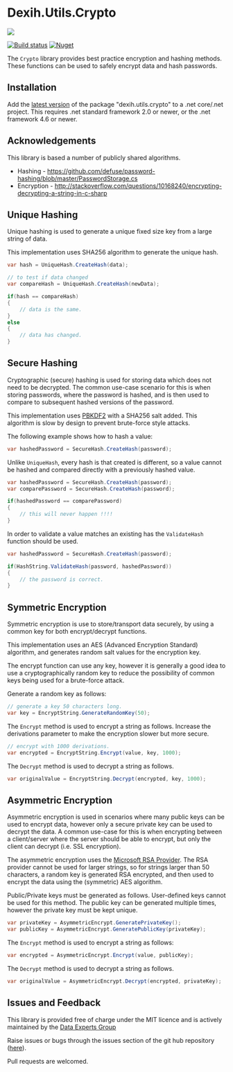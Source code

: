 # Dexih.Utils.Crypto

[build]:    https://ci.appveyor.com/project/dataexperts/dexih-utils-crypto 
[build-img]: https://ci.appveyor.com/api/projects/status/wy7esdbc8ska4xna?svg=true
[nuget]:     https://www.nuget.org/packages/dexih.utils.crypto
[nuget-img]: https://badge.fury.io/nu/dexih.utils.crypto.svg
[nuget-name]: dexih.utils.crypto
[dex-img]: https://dataexpertsgroup.com/assets/img/dex_web_logo.png
[dex]: https://dataexpertsgroup.com

[![][dex-img]][dex]

[![Build status][build-img]][build] [![Nuget][nuget-img]][nuget]

The `Crypto` library provides best practice encryption and hashing methods.  These functions can be used to safely encrypt data and hash passwords.  

## Installation

Add the [latest version][nuget] of the package "dexih.utils.crypto" to a .net core/.net project.  This requires .net standard framework 2.0 or newer, or the .net framework 4.6 or newer.

## Acknowledgements

This library is based a number of publicly shared algorithms.

* Hashing - https://github.com/defuse/password-hashing/blob/master/PasswordStorage.cs
* Encryption - http://stackoverflow.com/questions/10168240/encrypting-decrypting-a-string-in-c-sharp

## Unique Hashing

Unique hashing is used to generate a unique fixed size key from a large string of data.

This implementation uses SHA256 algorithm to generate the unique hash.

```csharp
var hash = UniqueHash.CreateHash(data);

// to test if data changed
var compareHash = UniqueHash.CreateHash(newData);

if(hash == compareHash)
{
    // data is the same.
} 
else 
{
    // data has changed.
}
```

## Secure Hashing

Cryptographic (secure) hashing is used for storing data which does not need to be decrypted.  The common use-case scenario for this is when storing passwords, where the password is hashed, and is then used to compare to subsequent hashed versions of the password.

This implementation uses [PBKDF2](https://en.wikipedia.org/wiki/PBKDF2) with a SHA256 salt added.  This algorithm is slow by design to prevent brute-force style attacks.  

The following example shows how to hash a value:

```csharp
var hashedPassword = SecureHash.CreateHash(password);
```

Unlike `UniqueHash`, every hash is that created is different, so a value cannot be hashed and compared directly with a previously hashed value.

```csharp
var hashedPassword = SecureHash.CreateHash(password);
var comparePassword = SecureHash.CreateHash(password);

if(hashedPassword == comparePassword)
{
    // this will never happen !!!!
}
```

In order to validate a value matches an existing has the `ValidateHash` function should be used.

```csharp
var hashedPassword = SecureHash.CreateHash(password);

if(HashString.ValidateHash(password, hashedPassword))
{
    // the password is correct.
}
```

## Symmetric Encryption

Symmetric encryption is use to store/transport data securely, by using a common key for both encrypt/decrypt functions.

This implementation uses an AES (Advanced Encryption Standard) algorithm, and generates random salt values for the encryption key.

The encrypt function can use any key, however it is generally a good idea to use a cryptographically random key to reduce the possibility of common keys being used for a brute-force attack.

Generate a random key as follows:

```csharp
// generate a key 50 characters long.
var key = EncryptString.GenerateRandomKey(50);
```

The `Encrypt` method is used to encrypt a string as follows.  Increase the derivations parameter to make the encryption slower but more secure.

```csharp
// encrypt with 1000 derivations.  
var encrypted = EncryptString.Encrypt(value, key, 1000);
```

The `Decrypt` method is used to decrypt a string as follows.

```csharp
var originalValue = EncryptString.Decrypt(encrypted, key, 1000);
```

## Asymmetric Encryption

Asymmetric encryption is used in scenarios where many public keys can be used to encrypt data, however only a secure private key can be used to decrypt the data.  A common use-case for this is when encrypting between a client/server where the server should be able to encrypt, but only the client can decrypt (i.e. SSL encryption).

The asymmetric encryption uses the [Microsoft RSA Provider](https://docs.microsoft.com/en-us/dotnet/api/system.security.cryptography.rsacryptoserviceprovider?view=netframework-4.8).  The RSA provider cannot be used for larger strings, so for strings larger than 50 characters, a random key is generated RSA encrypted, and then used to encrypt the data using the (symmetric) AES algorithm.

Public/Private keys must be generated as follows.  User-defined keys cannot be used for this method.  The public key can be generated multiple times, however the private key must be kept unique.
```csharp
var privateKey = AsymmetricEncrypt.GeneratePrivateKey();
var publicKey = AsymmetricEncrypt.GeneratePublicKey(privateKey);
```

The `Encrypt` method is used to encrypt a string as follows:

```csharp
var encrypted = AsymmetricEncrypt.Encrypt(value, publicKey);
```

The `Decrypt` method is used to decrypt a string as follows.

```csharp
var originalValue = AsymmetricEncrypt.Decrypt(encrypted, privateKey);
```

## Issues and Feedback

This library is provided free of charge under the MIT licence and is actively maintained by the [Data Experts Group](https://dataexpertsgroup.com)

Raise issues or bugs through the issues section of the git hub repository ([here](https://github.com/DataExperts/Dexih.Utils.Crypto/issues)).  

Pull requests are welcomed.